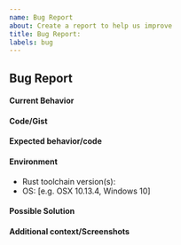 ```yaml
---
name: Bug Report
about: Create a report to help us improve
title: Bug Report: 
labels: bug
---
```

<!--- Provide a general summary of the issue in the Title above -->

## Bug Report

#### Current Behavior
<!--- A clear and concise description of the behavior -->

#### Code/Gist
<!--- Any code, gist links, or repo links you have available that would be helpful for debugging -->


#### Expected behavior/code
<!--- A clear and concise description of what you expected to happen (or code). -->

#### Environment
<!--
- Rust toolchain version(s): [e.g. nightly-2018-10-01-x86_64-apple-darwin]
- OS: [e.g. OSX 10.13.4, Windows 10]
-->
- Rust toolchain version(s):
- OS: [e.g. OSX 10.13.4, Windows 10]

#### Possible Solution
<!--- Only if you have suggestions on a fix for the bug -->

#### Additional context/Screenshots
<!--- Add any other context about the problem here. If applicable, add screenshots to help explain. -->
